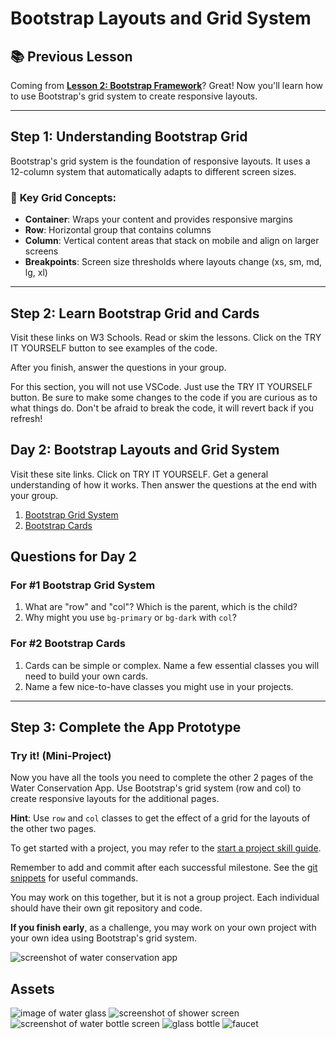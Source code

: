 # Bootstrap Layouts and Grid System

## 📚 **Previous Lesson**

Coming from **[Lesson 2: Bootstrap Framework](../lesson-2-bootstrap-framework/lesson-2-bootstrap-framework.md)**? Great! Now you'll learn how to use Bootstrap's grid system to create responsive layouts.

---

## Step 1: Understanding Bootstrap Grid

Bootstrap's grid system is the foundation of responsive layouts. It uses a 12-column system that automatically adapts to different screen sizes.

### 🚀 **Key Grid Concepts:**
- **Container**: Wraps your content and provides responsive margins
- **Row**: Horizontal group that contains columns
- **Column**: Vertical content areas that stack on mobile and align on larger screens
- **Breakpoints**: Screen size thresholds where layouts change (xs, sm, md, lg, xl)

---

## Step 2: Learn Bootstrap Grid and Cards

Visit these links on W3 Schools. Read or skim the lessons. Click on the TRY IT YOURSELF button to see examples of the code.

After you finish, answer the questions in your group.

For this section, you will not use VSCode. Just use the TRY IT YOURSELF button. Be sure to make some changes to the code if you are curious as to what things do. Don't be afraid to break the code, it will revert back if you refresh!

## Day 2: Bootstrap Layouts and Grid System

Visit these site links. Click on TRY IT YOURSELF. Get a general understanding of how it works. Then answer the questions at the end with your group.

1. [Bootstrap Grid System](https://www.w3schools.com/bootstrap5/bootstrap_grid_basic.php)
2. [Bootstrap Cards](https://www.w3schools.com/bootstrap5/bootstrap_cards.php)

## Questions for Day 2

### For #1 Bootstrap Grid System

1. What are "row" and "col"? Which is the parent, which is the child?
2. Why might you use `bg-primary` or `bg-dark` with `col`?

### For #2 Bootstrap Cards

1. Cards can be simple or complex. Name a few essential classes you will need to build your own cards.
2. Name a few nice-to-have classes you might use in your projects.

---

## Step 3: Complete the App Prototype

### Try it! (Mini-Project)

Now you have all the tools you need to complete the other 2 pages of the Water Conservation App. Use Bootstrap's grid system (row and col) to create responsive layouts for the additional pages.

**Hint**: Use `row` and `col` classes to get the effect of a grid for the layouts of the other two pages.

To get started with a project, you may refer to the [start a project skill guide](../../../resources/skill-guides/start-project.md).

Remember to add and commit after each successful milestone. See the [git snippets](../../../resources/git-snippets.md) for useful commands.

You may work on this together, but it is not a group project. Each individual should have their own git repository and code. 

**If you finish early**, as a challenge, you may work on your own project with your own idea using Bootstrap's grid system.

![screenshot of water conservation app](../../../resources/starter-code/week-4/screenshot-of-water-conservation-app.png)

## Assets

![image of water glass](../../../resources/starter-code/week-4/water-glass.jpg)
![screenshot of shower screen](../../../resources/starter-code/week-4/screenshot-of-showerScreen.png)
![screenshot of water bottle screen](../../../resources/starter-code/week-4/screenshot-of-waterBottleScreen.png)
![glass bottle](../../../resources/starter-code/week-4/glass-bottle.png)
![faucet](../../../resources/starter-code/week-4/faucet.png)